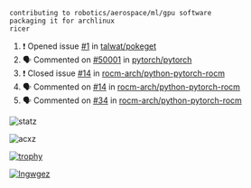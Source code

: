 ```
contributing to robotics/aerospace/ml/gpu software
packaging it for archlinux
ricer
```

<!--START_SECTION:activity-->
1. ❗️ Opened issue [#1](https://github.com/talwat/pokeget/issues/1) in [talwat/pokeget](https://github.com/talwat/pokeget)
2. 🗣 Commented on [#50001](https://github.com/pytorch/pytorch/issues/50001) in [pytorch/pytorch](https://github.com/pytorch/pytorch)
3. ❗️ Closed issue [#14](https://github.com/rocm-arch/python-pytorch-rocm/issues/14) in [rocm-arch/python-pytorch-rocm](https://github.com/rocm-arch/python-pytorch-rocm)
4. 🗣 Commented on [#14](https://github.com/rocm-arch/python-pytorch-rocm/issues/14) in [rocm-arch/python-pytorch-rocm](https://github.com/rocm-arch/python-pytorch-rocm)
5. 🗣 Commented on [#34](https://github.com/rocm-arch/python-pytorch-rocm/issues/34) in [rocm-arch/python-pytorch-rocm](https://github.com/rocm-arch/python-pytorch-rocm)
<!--END_SECTION:activity-->


![statz](https://github-readme-stats.vercel.app/api?username=acxz&include_all_commits=true&show_icons=true)

<p><img align="center" src="https://github-readme-streak-stats.herokuapp.com/?user=acxz&" alt="acxz" /></p>

[![trophy](https://github-profile-trophy.vercel.app/?username=acxz)](https://github.com/ryo-ma/github-profile-trophy)

[![lngwgez](https://github-readme-stats.vercel.app/api/top-langs/?username=acxz&layout=compact)](https://github.com/acxz/github-readme-stats)
